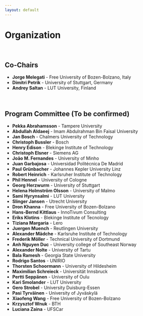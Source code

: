 ```yaml
---
layout: default
---
```


# Organization #

&nbsp;  

## Co-Chairs ##
  
- **Jorge Melegati**  - Free University of Bozen-Bolzano, Italy
- **Dimitri Petrik** - University of Stuttgart, Germany
- **Andrey Saltan**   - LUT University, Finland


&nbsp;  

## Program Committee (To be confirmed)

- **Pekka Abrahamsson** - Tampere University
- **Abdullah Aldaeej** - Imam Abdulrahman Bin Faisal University
- **Jan Bosch** - Chalmers University of Technology
- **Christoph Bussler** - Bosch
- **Henry Edison** - Blekinge Institute of Technology
- **Christoph Elsner** - Siemens AG
- **João M. Fernandes** - University of Minho
- **Juan Garbajosa** - Universidad Politécnica De Madrid
- **Paul Grünbacher** - Johannes Kepler University Linz
- **Robert Heinrich** - Karlsruher Institute of Technology
- **Phil Hennel** - University of Cologne
- **Georg Herzwurm** - University of Stuttgart
- **Helena Holmström Olsson** - University of Malmo
- **Sami Hyrynsalmi** - LUT University
- **Slinger Jansen** - Utrecht University
- **Dron Khanna** - Free University of Bozen-Bolzano
- **Hans-Bernd Kittlaus** - InnoTivum Consulting
- **Eriks Klotins** - Blekinge Institute of Tecnology
- **Tiziana Margaria** - Lero
- **Juergen Muench** - Reutlingen University
- **Alexander Mädche** - Karlsruhe Institute of Technology
- **Frederik Möller** - Technical University of Dortmund
- **Anh Nguyen Duc** - University college of Southeast Norway
- **Alexander Nolte** - University of Tartu
- **Bala Ramesh** - Georgia State University
- **Rodrigo Santos** - UNIRIO
- **Thorsten Schoormann** - University of Hildesheim
- **Maximilian Schreieck** - Universität Innsbruck
- **Pertti Seppänen** - University of Oulu
- **Kari Smolander** - LUT University
- **Gero Strobel** - University Duisburg-Essen
- **Pasi Tyrväinen** - University of Jyväskylä
- **Xiaofeng Wang** - Free University of Bozen-Bolzano
- **Krzysztof Wnuk** - BTH
- **Luciana Zaina** - UFSCar

